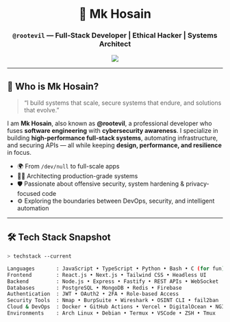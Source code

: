 <h1 align="center">🧠 Mk Hosain</h1>
<h3 align="center"><code>@rootevil</code> — Full-Stack Developer | Ethical Hacker | Systems Architect</h3>

<p align="center">
  <img src="https://readme-typing-svg.demolab.com?font=Fira+Code&pause=1000&color=36F9F6&center=true&vCenter=true&width=900&lines=Code+with+Precision.+Secure+with+Purpose.;Engineering+Scalable+APIs+and+Beautiful+Frontends.;Automating+Everything.+Monitoring+Everything.;Welcome+to+Mk+Hosain's+GitHub.">
</p>

---

## 🧬 Who is Mk Hosain?

> “I build systems that scale, secure systems that endure, and solutions that evolve.”

I am **Mk Hosain**, also known as **@rootevil**, a professional developer who fuses **software engineering** with **cybersecurity awareness**. I specialize in building **high-performance full-stack systems**, automating infrastructure, and securing APIs — all while keeping **design, performance, and resilience** in focus.

- 🌍 From `/dev/null` to full-scale apps
- 👨‍💻 Architecting production-grade systems
- 🛡️ Passionate about offensive security, system hardening & privacy-focused code
- ⚙️ Exploring the boundaries between DevOps, security, and intelligent automation

---

## 🛠️ Tech Stack Snapshot

```bash
> techstack --current

Languages       : JavaScript • TypeScript • Python • Bash • C (for fun)
Frontend        : React.js • Next.js • Tailwind CSS • Headless UI
Backend         : Node.js • Express • Fastify • REST APIs • WebSocket
Databases       : PostgreSQL • MongoDB • Redis • Firebase
Authentication  : JWT • OAuth2 • 2FA • Role-based Access
Security Tools  : Nmap • BurpSuite • Wireshark • OSINT CLI • fail2ban
Cloud & DevOps  : Docker • GitHub Actions • Vercel • DigitalOcean • NGINX
Environments    : Arch Linux • Debian • Termux • VSCode • ZSH • Tmux
